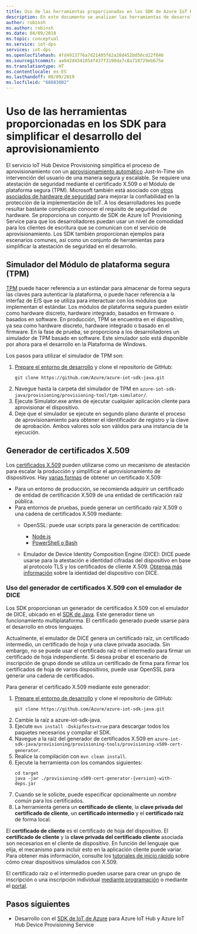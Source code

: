 ```yaml
---
title: Uso de las herramientas proporcionadas en los SDK de Azure IoT Hub Device Provisioning para simplificar el desarrollo
description: En este documento se analizan las herramientas de desarrollo proporcionadas en el SDK de Azure IoT Hub Device Provisioning Service
author: robinsh
ms.author: robinsh
ms.date: 04/09/2018
ms.topic: conceptual
ms.service: iot-dps
services: iot-dps
ms.openlocfilehash: 4fd4913776a7d21405f62a28d452bd50cd22f046
ms.sourcegitcommit: aa042d4341054f437f3190da7c8a718729eb675e
ms.translationtype: HT
ms.contentlocale: es-ES
ms.lasthandoff: 08/09/2019
ms.locfileid: "68883002"
---
```

# <a name="how-to-use-tools-provided-in-the-sdks-to-simplify-development-for-provisioning"></a>Uso de las herramientas proporcionadas en los SDK para simplificar el desarrollo del aprovisionamiento
El servicio IoT Hub Device Provisioning simplifica el proceso de aprovisionamiento con un [aprovisionamiento automático](concepts-auto-provisioning.md) Just-In-Time sin intervención del usuario de una manera segura y escalable.  Se requiere una atestación de seguridad mediante el certificado X.509 o el Módulo de plataforma segura (TPM).  Microsoft también está asociado con [otros asociados de hardware de seguridad](https://azure.microsoft.com/blog/azure-iot-supports-new-security-hardware-to-strengthen-iot-security/) para mejorar la confiabilidad en la protección de la implementación de IoT. A los desarrolladores les puede resultar bastante complicado conocer el requisito de seguridad de hardware. Se proporciona un conjunto de SDK de Azure IoT Provisioning Service para que los desarrolladores puedan usar un nivel de comodidad para los clientes de escritura que se comunican con el servicio de aprovisionamiento. Los SDK también proporcionan ejemplos para escenarios comunes, así como un conjunto de herramientas para simplificar la atestación de seguridad en el desarrollo.

## <a name="trusted-platform-module-tpm-simulator"></a>Simulador del Módulo de plataforma segura (TPM)
[TPM](https://docs.microsoft.com/azure/iot-dps/concepts-security) puede hacer referencia a un estándar para almacenar de forma segura las claves para autenticar la plataforma, o puede hacer referencia a la interfaz de E/S que se utiliza para interactuar con los módulos que implementan el estándar. Los módulos de plataforma segura pueden existir como hardware discreto, hardware integrado, basados en firmware o basados en software.  En producción, TPM se encuentra en el dispositivo, ya sea como hardware discreto, hardware integrado o basado en el firmware. En la fase de prueba, se proporciona a los desarrolladores un simulador de TPM basado en software.  Este simulador solo está disponible por ahora para el desarrollo en la Plataforma de Windows.

Los pasos para utilizar el simulador de TPM son:
1. [Prepare el entorno de desarrollo](https://docs.microsoft.com/azure/iot-dps/quick-enroll-device-x509-java) y clone el repositorio de GitHub:
   ```
   git clone https://github.com/Azure/azure-iot-sdk-java.git
   ```
2. Navegue hasta la carpeta del simulador de TPM en ```azure-iot-sdk-java/provisioning/provisioning-tool/tpm-simulator/```.
3. Ejecute Simulator.exe antes de ejecutar cualquier aplicación cliente para aprovisionar el dispositivo.
4. Deje que el simulador se ejecute en segundo plano durante el proceso de aprovisionamiento para obtener el identificador de registro y la clave de aprobación.  Ambos valores solo son válidos para una instancia de la ejecución.

## <a name="x509-certificate-generator"></a>Generador de certificados X.509
Los [certificados X.509](https://docs.microsoft.com/azure/iot-dps/concepts-security#x509-certificates) pueden utilizarse como un mecanismo de atestación para escalar la producción y simplificar el aprovisionamiento de dispositivos.  Hay [varias formas](https://docs.microsoft.com/azure/iot-hub/iot-hub-x509ca-overview#how-to-get-an-x509-ca-certificate) de obtener un certificado X.509:
* Para un entorno de producción, se recomienda adquirir un certificado de entidad de certificación X.509 de una entidad de certificación raíz pública.
* Para entornos de pruebas, puede generar un certificado raíz X.509 o una cadena de certificados X.509 mediante:
    * OpenSSL: puede usar scripts para la generación de certificados:
        * [Node.js](https://github.com/Azure/azure-iot-sdk-node/tree/master/provisioning/tools)
        * [PowerShell o Bash](https://github.com/Azure/azure-iot-sdk-c/blob/master/tools/CACertificates/CACertificateOverview.md)
        
    * Emulador de Device Identity Composition Engine (DICE): DICE puede usarse para la atestación e identidad cifradas del dispositivo en base al protocolo TLS y los certificados de cliente X.509.  [Obtenga más información](https://www.microsoft.com/research/publication/device-identity-dice-riot-keys-certificates/) sobre la identidad del dispositivo con DICE.

### <a name="using-x509-certificate-generator-with-dice-emulator"></a>Uso del generador de certificados X.509 con el emulador de DICE
Los SDK proporcionan un generador de certificados X.509 con el emulador de DICE, ubicado en el [SDK de Java](https://github.com/Azure/azure-iot-sdk-java/tree/master/provisioning/provisioning-tools/provisioning-x509-cert-generator).  Este generador tiene un funcionamiento multiplataforma.  El certificado generado puede usarse para el desarrollo en otros lenguajes.

Actualmente, el emulador de DICE genera un certificado raíz, un certificado intermedio, un certificado de hoja y una clave privada asociada.  Sin embargo, no se puede usar el certificado raíz ni el intermedio para firmar un certificado de hoja independiente.  Si desea probar el escenario de inscripción de grupo donde se utiliza un certificado de firma para firmar los certificados de hoja de varios dispositivos, puede usar OpenSSL para generar una cadena de certificados.

Para generar el certificado X.509 mediante este generador:
1. [Prepare el entorno de desarrollo](https://docs.microsoft.com/azure/iot-dps/quick-enroll-device-x509-java) y clone el repositorio de GitHub:
   ```
   git clone https://github.com/Azure/azure-iot-sdk-java.git
   ```
2. Cambie la raíz a azure-iot-sdk-java.
3. Ejecute ```mvn install -DskipTests=true``` para descargar todos los paquetes necesarios y compilar el SDK.
4. Navegue a la raíz del generador de certificados X.509 en ```azure-iot-sdk-java/provisioning/provisioning-tools/provisioning-x509-cert-generator```.
5. Realice la compilación con ```mvn clean install```.
6. Ejecute la herramienta con los comandos siguientes:
   ```
   cd target
   java -jar ./provisioning-x509-cert-generator-{version}-with-deps.jar
   ```
7. Cuando se le solicite, puede especificar opcionalmente un _nombre común_ para los certificados.
8. La herramienta genera un **certificado de cliente**, la **clave privada del certificado de cliente**, un **certificado intermedio** y el **certificado raíz** de forma local.

El **certificado de cliente** es el certificado de hoja del dispositivo.  El **certificado de cliente** y la **clave privada del certificado cliente** asociada son necesarios en el cliente de dispositivo. En función del lenguaje que elija, el mecanismo para incluir esto en la aplicación cliente puede variar.  Para obtener más información, consulte los [tutoriales de inicio rápido](https://docs.microsoft.com/azure/iot-dps/quick-create-simulated-device-x509) sobre cómo crear dispositivos simulados con X.509.

El certificado raíz o el intermedio pueden usarse para crear un grupo de inscripción o una inscripción individual [mediante programación](https://docs.microsoft.com/azure/iot-dps/how-to-manage-enrollments-sdks) o mediante el [portal](https://docs.microsoft.com/azure/iot-dps/how-to-manage-enrollments).

## <a name="next-steps"></a>Pasos siguientes
* Desarrollo con el [SDK de IoT de Azure]( https://github.com/Azure/azure-iot-sdks) para Azure IoT Hub y Azure IoT Hub Device Provisioning Service
